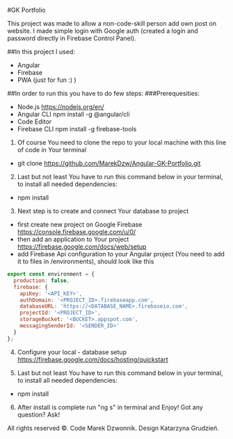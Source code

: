 #GK Portfolio

This project was made to allow a non-code-skill person add own post on website.
I made simple login with Google auth (created a login and password directly in Firebase Control Panel).

##In this project I used:

- Angular
- Firebase
- PWA (just for fun :) )

##In order to run this you have to do few steps:
###Prerequesities:

- Node.js https://nodejs.org/en/
- Angular CLI npm install -g @angular/cli
- Code Editor
- Firebase CLI npm install -g firebase-tools

1. Of course You need to clone the repo to your local machine with this line of code in Your terminal

- git clone https://github.com/MarekDzw/Angular-GK-Portfolio.git

2. Last but not least You have to run this command below in your terminal, to install all needed dependencies:

- npm install

3. Next step is to create and connect Your database to project

- first create new project on Google Firebase https://console.firebase.google.com/u/0/
- then add an application to Your project https://firebase.google.com/docs/web/setup
- add Firebase Api configuration to your Angular project (You need to add it to files in /environments), should look like this

```javascript
export const environment = {
  production: false,
  firebase: {
    apiKey: '<API_KEY>',
    authDomain: '<PROJECT_ID>.firebaseapp.com',
    databaseURL: 'https://<DATABASE_NAME>.firebaseio.com',
    projectId: '<PROJECT_ID>',
    storageBucket: '<BUCKET>.appspot.com',
    messagingSenderId: '<SENDER_ID>'
  }
};
```

4. Configure your local - database setup https://firebase.google.com/docs/hosting/quickstart

5. Last but not least You have to run this command below in your terminal, to install all needed dependencies:

- npm install

6. After install is complete run "ng s" in terminal and Enjoy!
   Got any question? Ask!

All rights reserved &copy;.
Code Marek Dzwonnik. Design Katarzyna Grudzień.
